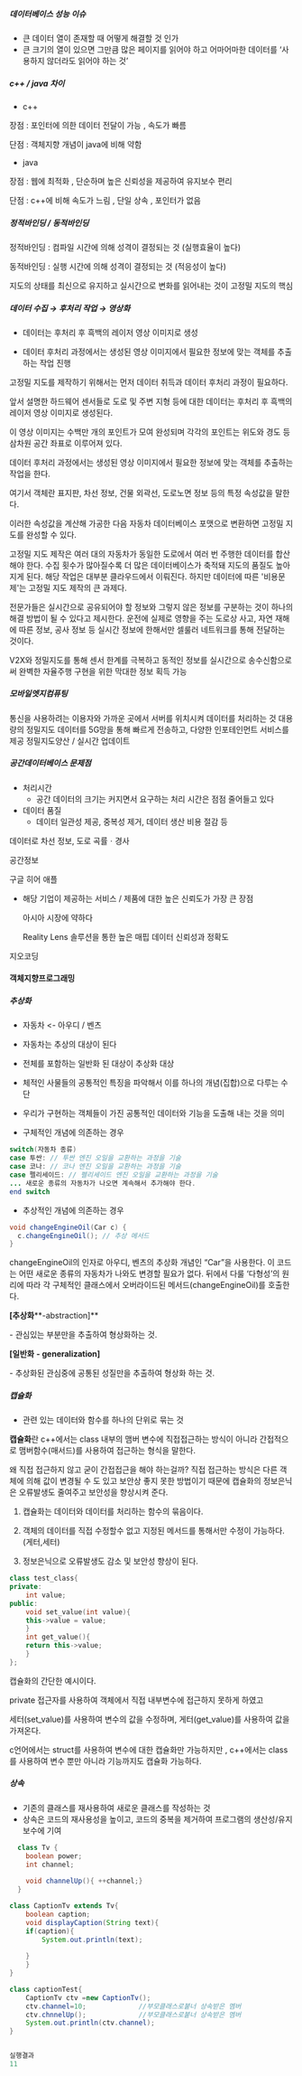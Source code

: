 



##### 데이터베이스 성능 이슈

- 큰 데이터 열이 존재할 때 어떻게 해결할 것 인가
-  큰 크기의 열이 있으면 그만큼 많은 페이지를 읽어야 하고 어마어마한 데이터를 ‘사용하지 않더라도 읽어야 하는 것’



##### c++ / java 차이

- c++ 

장점 : 포인터에 의한 데이터 전달이 가능 , 속도가 빠름

단점 : 객체지향 개념이 java에 비해 약함

- java

장점 : 웹에 최적화 , 단순하며 높은 신뢰성을 제공하여 유지보수 편리

단점 : c++에 비해 속도가 느림 , 단일 상속 , 포인터가 없음



##### 정적바인딩 / 동적바인딩

  정적바인딩 : 컴파일 시간에 의해 성격이 결정되는 것 (실행효율이 높다)

  동적바인딩 : 실행 시간에 의해 성격이 결정되는 것 (적응성이 높다)



 지도의 상태를 최신으로 유지하고 실시간으로 변화를 읽어내는 것이 고정밀 지도의 핵심



##### 데이터 수집 → 후처리 작업  → 영상화

- 데이터는 후처리 후 흑백의 레이저 영상 이미지로 생성

- 데이터 후처리 과정에서는 생성된 영상 이미지에서 필요한 정보에 맞는 객체를 추출하는 작업 진행

고정밀 지도를 제작하기 위해서는 먼저 데이터 취득과 데이터 후처리 과정이 필요하다. 

앞서 설명한 하드웨어 센서들로 도로 및 주변 지형 등에 대한 데이터는 후처리 후 흑백의 레이저 영상 이미지로 생성된다. 

이 영상 이미지는 수백만 개의 포인트가 모여 완성되며 각각의 포인트는 위도와 경도 등 삼차원 공간 좌표로 이루어져 있다. 

데이터 후처리 과정에서는 생성된 영상 이미지에서 필요한 정보에 맞는 객체를 추출하는 작업을 한다. 

여기서 객체란 표지판, 차선 정보, 건물 외곽선, 도로노면 정보 등의 특정 속성값을 말한다. 

이러한 속성값을 계산해 가공한 다음 자동차 데이터베이스 포맷으로 변환하면 고정밀 지도를 완성할 수 있다.

고정밀 지도 제작은 여러 대의 자동차가 동일한 도로에서 여러 번 주행한 데이터를 합산해야 한다. 수집 횟수가 많아질수록 더 많은 데이터베이스가 축적돼 지도의 품질도 높아지게 된다. 해당 작업은 대부분 클라우드에서 이뤄진다. 하지만 데이터에 따른 '비용문제'는 고정밀 지도 제작의 큰 과제다. 



전문가들은 실시간으로 공유되어야 할 정보와 그렇지 않은 정보를 구분하는 것이 하나의 해결 방법이 될 수 있다고 제시한다. 운전에 실제로 영향을 주는 도로상 사고, 자연 재해에 따른 정보, 공사 정보 등 실시간 정보에 한해서만 셀룰러 네트워크를 통해 전달하는 것이다.









V2X와 정밀지도를 통해 센서 한계를 극복하고 동적인 정보를 실시간으로 송수신함으로써 완벽한 자율주행 구현을 위한 막대한 정보 획득 가능



##### 모바일엣지컴퓨팅

통신을 사용하려는 이용자와 가까운 곳에서 서버를 위치시켜 데이터를 처리하는 것
대용량의 정밀지도 데이터를 5G망을 통해 빠르게 전송하고, 다양한 인포테인먼트 서비스를 제공
정밀지도양산 / 실시간 업데이트





##### 공간데이터베이스 문제점

- 처리시간
  - 공간 데이터의 크기는 커지면서 요구하는 처리 시간은 점점 줄어들고 있다
- 데이터 품질
  - 데이터 일관성 제공, 중복성 제거, 데이터 생산 비용 절감 등



데이터로 차선 정보, 도로 곡률ㆍ경사

공간정보



구글 히어 애플

- 해당 기업이 제공하는 서비스 / 제품에 대한 높은 신뢰도가 가장 큰 장점

   아시아 시장에 약하다

  Reality Lens 솔루션을 통한 높은 매핍 데이터 신뢰성과 정확도







지오코딩

#### 객체지향프로그래밍

##### 추상화

- 자동차 <- 아우디 / 벤츠 
- 자동차는 추상의 대상이 된다
- 전체를  포함하는 일반화 된 대상이 추상화 대상
- 체적인 사물들의 공통적인 특징을 파악해서 이를 하나의 개념(집합)으로 다루는 수단

- 우리가 구현하는 객체들이 가진 공통적인 데이터와 기능을 도출해 내는 것을 의미



- 구체적인 개념에 의존하는 경우

```java
switch(자동차 종류)
case 투싼: // 투싼 엔진 오일을 교환하는 과정을 기술
case 코나: // 코나 엔진 오일을 교환하는 과정을 기술
case 펠리세이드: // 펠리세이드 엔진 오일을 교환하는 과정을 기술
... 새로운 종류의 자동차가 나오면 계속해서 추가해야 한다.
end switch
```





- 추상적인 개념에 의존하는 경우

```java
void changeEngineOil(Car c) {
  c.changeEngineOil(); // 추상 메서드
}
```



changeEngineOil의 인자로 아우디, 벤츠의 추상화 개념인 “Car”을 사용한다.
이 코드는 어떤 새로운 종류의 자동차가 나와도 변경할 필요가 없다.
뒤에서 다룰 ‘다형성’의 원리에 따라 각 구체적인 클래스에서 오버라이드된 메서드(changeEngineOil)를 호출한다.



**[추상화****-abstraction]**

  \- 관심있는 부분만을 추출하여 형상화하는 것.

 

**[일반화** **- generalization]**



\- 추상화된 관심중에 공통된 성질만을 추출하여 형상화 하는 것.



##### 캡슐화

- 관련 있는 데이터와 함수를 하나의 단위로 묶는 것

**캡슐화**란 c++에서는 class 내부의 맴버 변수에 직접접근하는 방식이 아니라 간접적으로 맴버함수(매서드)를 사용하여 접근하는 형식을 말한다.

왜 직접 접근하지 않고 굳이 간접접근을 해야 하는걸까? 직접 접근하는 방식은 다른 객체에 의해 값이 변경될 수 도 있고 보안상 좋지 못한 방법이기 때문에 캡슐화의 정보은닉은 오류발생도 줄여주고 보안성을 향상시켜 준다.





1. 캡슐화는 데이터와 데이터를 처리하는 함수의 묶음이다.

2. 객체의 데이터를 직접 수정할수 없고 지정된 메서드를 통해서만 수정이 가능하다.(게터,세터)

3. 정보은닉으로 오류발생도 감소 및 보안성 향상이 된다.

```c++
class test_class{
private:
    int value;
public:
    void set_value(int value){
    this->value = value;
    }
    int get_value(){
    return this->value;
    }
};
```

캡슐화의 간단한 예시이다.

private 접근자를 사용하여 객체에서 직접 내부변수에 접근하지 못하게 하였고

세터(set_value)를 사용하여 변수의 값을 수정하며, 게터(get_value)를 사용하여 값을 가져온다.





c언어에서는 struct를 사용하여 변수에 대한 캡슐화만 가능하지만 , c++에서는 class를 사용하여 변수 뿐만 아니라 기능까지도 캡슐화 가능하다.



##### 상속

- 기존의 클래스를 재사용하여 새로운 클래스를 작성하는 것
- 상속은 코드의 재사용성을 높이고, 코드의 중복을 제거하여 프로그램의 생산성/유지보수에 기여





```java
  class Tv {
	boolean power; 
    int channel;
      
    void channelUp(){ ++channel;}
  }

class CaptionTv extends Tv{
    boolean caption;
    void displayCaption(String text){
	if(caption){
		System.out.println(text);
        
    }
    }
}

class captionTest{
	CaptionTv ctv =new CaptionTv();
    ctv.channel=10;             //부모클래스로붙너 상속받은 멤버
    ctv.chnnelUp();				//부모클래스로붙너 상속받은 멤버
    System.out.println(ctv.channel);
}


실행결과
11
```

